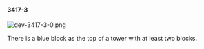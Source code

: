 #### 3417-3
![dev-3417-3-0.png](https://github.com/lil-lab/nlvr/raw/master/nlvr/dev/images/1/dev-3417-3-0.png "dev-3417-3-0.png")

There is a blue block as the top of a tower with at least two blocks.
